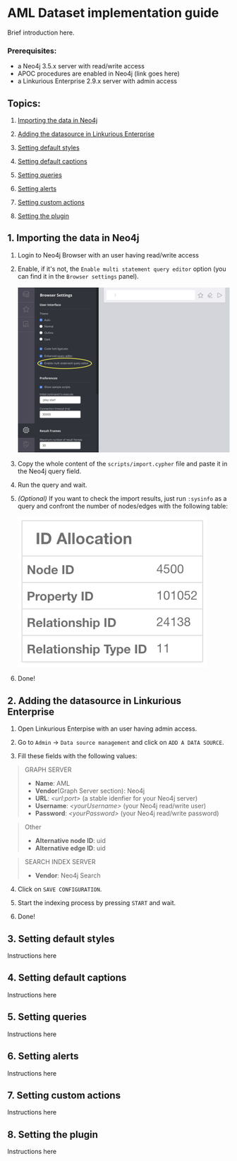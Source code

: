 # AML Dataset implementation guide
Brief introduction here.

### Prerequisites:
- a  Neo4j 3.5.x server with read/write access
- APOC procedures are enabled in Neo4j (link goes here)
- a  Linkurious Enterprise 2.9.x server with admin access

## Topics:

1. [Importing the data in Neo4j](#1-importing-the-data-in-neo4j)

2. [Adding the datasource in Linkurious Enterprise](#2-adding-the-datasource-in-linkurious-enterprise)

3. [Setting default styles](#3-setting-default-styles)

4. [Setting default captions](#4-setting-default-captions)

5. [Setting queries](#5-setting-queries)

6. [Setting alerts](#6-setting-alerts)

7. [Setting custom actions](#7-setting-custom-actions)

8. [Setting the plugin](#8-setting-the-plugin)

## 1. Importing the data in Neo4j

1. Login to Neo4j Browser with an user having read/write access

2. Enable, if it's not, the `Enable multi statement query editor` option (you can find it in the `Browser settings` panel).\
\
![](assets/img/IMG_01_small.png)

3. Copy the whole content of the `scripts/import.cypher` file and paste it in the Neo4j query field.

4. Run the query and wait.

5. *(Optional)* If you want to check the import results, just run `:sysinfo` as a query and confront the number of nodes/edges with the following table:\
\
![](assets/img/IMG_02.png)

6. Done!



## 2. Adding the datasource in Linkurious Enterprise

1. Open Linkurious Enterpise with an user having admin access.

2. Go to `Admin` -> `Data source management` and click on `ADD A DATA SOURCE`.

3. Fill these fields with the following values:
> GRAPH SERVER
> - **Name**: AML
> - **Vendor**(Graph Server section): Neo4j
> - **URL**: *\<url:port>* (a stable idenfier for your Neo4j server)
> - **Username**: *\<yourUsername\>* (your Neo4j read/write user)
> - **Password**: *\<yourPassword\>* (your Neo4j read/write password)

>Other
> - **Alternative node ID**: uid
> - **Alternative edge ID**: uid

>SEARCH INDEX SERVER
> - **Vendor**: Neo4j Search

4. Click on `SAVE CONFIGURATION`.

5. Start the indexing process by pressing `START` and wait.

6. Done!

## 3. Setting default styles
Instructions here

## 4. Setting default captions
Instructions here

## 5. Setting queries
Instructions here

## 6. Setting alerts
Instructions here

## 7. Setting custom actions
Instructions here

## 8. Setting the plugin
Instructions here